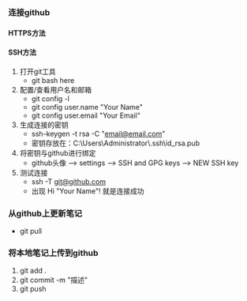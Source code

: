 ### 连接github

#### HTTPS方法

#### SSH方法

1. 打开git工具
   - git bash here
2. 配置/查看用户名和邮箱
   - git config -l
   - git config user.name "Your Name"
   - git config user.email "Your Email"
3. 生成连接的密钥
   - ssh-keygen -t rsa -C "email@email.com"
   - 密钥存放在：C:\Users\Administrator\\.ssh\id_rsa.pub
4. 将密钥与github进行绑定
   - github头像 --> settings --> SSH and GPG keys --> NEW SSH key
5. 测试连接
   - ssh -T git@github.com
   - 出现 Hi "Your Name"! 就是连接成功

### 从github上更新笔记

- git pull

### 将本地笔记上传到github

1. git add .
2. git commit -m "描述"
3. git push